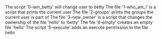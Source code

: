 The script '0-iam_betty' will change user to betty
The file '1-who_am_i' is a script that prints the current user
The file '2-groups' prints the groups the current user is part of
The file '3-new_owner' is a script that changes the ownership of the file 'hello' to 'betty' 
The file '4-empty' creates an empty file 'hello' 
The script '5-execute' adds an execute permission to the file hello
